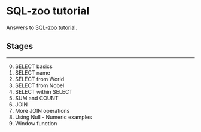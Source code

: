 # SQL-zoo tutorial

Answers to [SQL-zoo tutorial](https://sqlzoo.net/wiki/SQL_Tutorial).

## Stages
---

0. SELECT basics
1. SELECT name
2. SELECT from World
3. SELECT from Nobel
4. SELECT within SELECT
5. SUM and COUNT
6. JOIN
7. More JOIN operations
8. Using Null - Numeric examples 
9. Window function
